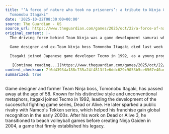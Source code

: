```yaml
---
title: "‘A force of nature who took no prisoners’: a tribute to Ninja Gaiden creator
  Tomonobu Itagaki"
date: '2025-10-22T08:30:00+00:00'
source: The Guardian - US
source_url: https://www.theguardian.com/games/2025/oct/22/a-force-of-nature-who-took-no-prisoners-a-tribute-to-ninja-gaiden-creator-tomonobu-itagaki
original_content: |-
  The driving force behind Team Ninja was a game development samurai who almost always won his battles

  Game designer and ex-Team Ninja boss Tomonobu Itagaki died last week aged 58. He was famous for his sunglasses, long black hair, leather jackets – and his penchant for using colourful second world war metaphors to describe game development, marketing strategies and just about anything else. A pugnacious talent, he rocked the boat and made waves in almost every aspect of his life.

  Itagaki joined Japanese game developer Tecmo in 1992, as a young programmer, where he led the creation of the fighting game series Dead or Alive, the first instalment of which was released in 1996. He famously picked a long-running fight with Namco’s Tekken series, after that company’s marketing team ran an ad that he found disparaging. The resulting one-sided beef put his fighting franchise on the world stage in the early 2000s. After Dead or Alive 3, he turned his attentions to [beach volleyball](https://www.theguardian.com/technology/2015/dec/02/dead-or-alive-xtreme-3-otaku-culture-sensitivity-censorship) as a palette cleanser, before starting work on the game that would cement his legacy, a 2004 reinvention of Tecmo’s side-scrolling ninja platformer, Ninja Gaiden.

   [Continue reading...](https://www.theguardian.com/games/2025/oct/22/a-force-of-nature-who-took-no-prisoners-a-tribute-to-ninja-gaiden-creator-tomonobu-itagaki)
content_checksum: 7f6d43934a188c735a24f4813f1e6ddc629c9053b5ce6567e40adfedb88aec67
summarized: true
---
```


Game designer and former Team Ninja boss, Tomonobu Itagaki, has passed away at the age of 58. Known for his distinctive style and unconventional metaphors, Itagaki joined Tecmo in 1992, leading the development of the successful fighting game series, Dead or Alive. He later sparked a public rivalry with Namco's Tekken series, which helped his franchise gain global recognition in the early 2000s. After his work on Dead or Alive 3, he transitioned to beach volleyball games before creating Ninja Gaiden in 2004, a game that firmly established his legacy.